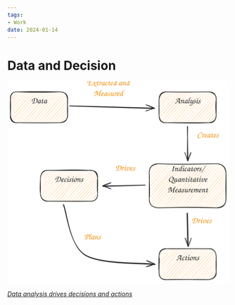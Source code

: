 ```yaml
---
tags:
- Work
date: 2024-01-14
---
```


# Data and Decision

![](_media/data-and-decision.svg)

_<ins>Data analysis drives decisions and actions</ins>_

